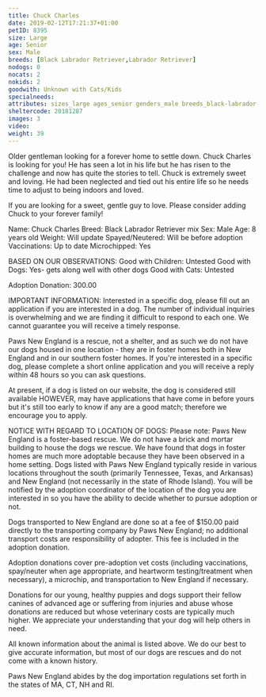 ```yaml
---
title: Chuck Charles
date: 2019-02-12T17:21:37+01:00
petID: 8395
size: Large
age: Senior
sex: Male
breeds: [Black Labrador Retriever,Labrador Retriever]
nodogs: 0
nocats: 2
nokids: 2
goodwith: Unknown with Cats/Kids
specialneeds: 
attributes: sizes_large ages_senior genders_male breeds_black-labrador-retriever breeds_labrador-retriever 
sheltercode: 20181287
images: 3
video: 
weight: 39
---
```


Older gentleman looking for a forever home to settle down. Chuck Charles is looking for you! He has seen a lot in his life but he has risen to the challenge and now has quite the stories to tell. Chuck is extremely sweet and loving. He had been neglected and tied out his entire life so he needs time to adjust to being indoors and loved. 

If you are looking for a sweet, gentle guy to love. Please consider adding Chuck to your forever family! 

Name: Chuck Charles
Breed: Black Labrador Retriever mix
Sex: Male
Age: 8 years old
Weight: Will update
Spayed/Neutered: Will be before adoption 
Vaccinations: Up to date
Microchipped: Yes

BASED ON OUR OBSERVATIONS: 
Good with Children: Untested
Good with Dogs: Yes- gets along well with other dogs
Good with Cats: Untested


Adoption Donation: 300.00

 
 
IMPORTANT INFORMATION:
Interested in a specific dog, please fill out an application if you are interested in a dog. The number of individual inquiries is overwhelming and we are finding it difficult to respond to each one. We cannot guarantee you will receive a timely response.
 
Paws New England is a rescue, not a shelter, and as such we do not have our dogs housed in one location - they are in foster homes both in New England and in our southern foster homes.   If you're interested in a specific dog, please complete a short online application and you will receive a reply within 48 hours so you can ask questions.
 
At present, if a dog is listed on our website, the dog is considered still available HOWEVER, may have applications that have come in before yours but it's still too early to know if any are a good match; therefore we encourage you to apply.
 

NOTICE WITH REGARD TO LOCATION OF DOGS:  Please note: Paws New England is a foster-based rescue. We do not have a brick and mortar building to house the dogs we rescue. We have found that dogs in foster homes are much more adoptable because they have been observed in a home setting. Dogs listed with Paws New England typically reside in various locations throughout the south (primarily Tennessee, Texas, and Arkansas) and New England (not necessarily in the state of Rhode Island). You will be notified by the adoption coordinator of the location of the dog you are interested in so you have the ability to decide whether to pursue adoption or not.

Dogs transported to New England are done so at a fee of $150.00 paid directly to the transporting company by Paws New England; no additional transport costs are responsibility of adopter. This fee is included in the adoption donation.

Adoption donations cover pre-adoption vet costs (including vaccinations, spay/neuter when age appropriate, and heartworm testing/treatment when necessary), a microchip, and transportation to New England if necessary.

Donations for our young, healthy puppies and dogs support their fellow canines of advanced age or suffering from injuries and abuse whose donations are reduced but whose veterinary costs are typically much higher. We appreciate your understanding that your dog will help others in need.

All known information about the animal is listed above. We do our best to give accurate information, but most of our dogs are rescues and do not come with a known history.

Paws New England abides by the dog importation regulations set forth in the states of MA, CT, NH and RI.